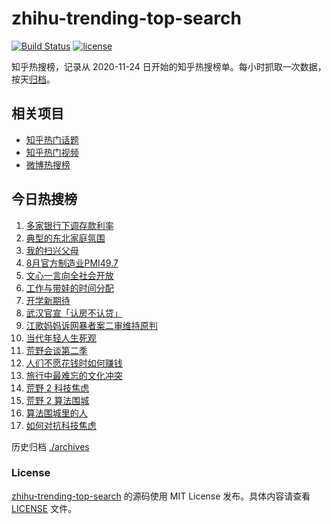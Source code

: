 # zhihu-trending-top-search

[![Build Status](https://github.com/justjavac/zhihu-trending-top-search/workflows/ci/badge.svg?branch=main)](https://github.com/justjavac/zhihu-trending-top-search/actions)
[![license](https://img.shields.io/github/license/justjavac/zhihu-trending-top-search)](https://github.com/justjavac/zhihu-trending-top-search/blob/main/LICENSE)

知乎热搜榜，记录从 2020-11-24 日开始的知乎热搜榜单。每小时抓取一次数据，按天[归档](./archives)。

## 相关项目

- [知乎热门话题](https://github.com/justjavac/zhihu-trending-hot-questions)
- [知乎热门视频](https://github.com/justjavac/zhihu-trending-hot-video)
- [微博热搜榜](https://github.com/justjavac/weibo-trending-hot-search)

## 今日热搜榜

<!-- BEGIN -->
<!-- 最后更新时间 Fri Sep 01 2023 08:35:11 GMT+0800 (China Standard Time) -->

1. [多家银行下调存款利率](https://www.zhihu.com/search?q=%E5%A4%9A%E5%AE%B6%E9%93%B6%E8%A1%8C%E4%B8%8B%E8%B0%83%E5%AD%98%E6%AC%BE%E5%88%A9%E7%8E%87)
1. [典型的东北家庭氛围](https://www.zhihu.com/search?q=%E5%85%B8%E5%9E%8B%E7%9A%84%E4%B8%9C%E5%8C%97%E5%AE%B6%E5%BA%AD%E6%B0%9B%E5%9B%B4)
1. [我的扫兴父母](https://www.zhihu.com/search?q=%E6%88%91%E7%9A%84%E6%89%AB%E5%85%B4%E7%88%B6%E6%AF%8D)
1. [8月官方制造业PMI49.7](https://www.zhihu.com/search?q=8%E6%9C%88%E5%AE%98%E6%96%B9%E5%88%B6%E9%80%A0%E4%B8%9APMI49.7)
1. [文心一言向全社会开放](https://www.zhihu.com/search?q=%E6%96%87%E5%BF%83%E4%B8%80%E8%A8%80%E5%90%91%E5%85%A8%E7%A4%BE%E4%BC%9A%E5%BC%80%E6%94%BE)
1. [工作与带娃的时间分配](https://www.zhihu.com/search?q=%E5%B7%A5%E4%BD%9C%E4%B8%8E%E5%B8%A6%E5%A8%83%E7%9A%84%E6%97%B6%E9%97%B4%E5%88%86%E9%85%8D)
1. [开学新期待](https://www.zhihu.com/search?q=%E5%BC%80%E5%AD%A6%E6%96%B0%E6%9C%9F%E5%BE%85)
1. [武汉官宣「认房不认贷」](https://www.zhihu.com/search?q=%E6%AD%A6%E6%B1%89%E5%AE%98%E5%AE%A3%E3%80%8C%E8%AE%A4%E6%88%BF%E4%B8%8D%E8%AE%A4%E8%B4%B7%E3%80%8D)
1. [江歌妈妈诉网暴者案二审维持原判](https://www.zhihu.com/search?q=%E6%B1%9F%E6%AD%8C%E5%A6%88%E5%A6%88%E8%AF%89%E7%BD%91%E6%9A%B4%E8%80%85%E6%A1%88%E4%BA%8C%E5%AE%A1%E7%BB%B4%E6%8C%81%E5%8E%9F%E5%88%A4)
1. [当代年轻人生死观](https://www.zhihu.com/search?q=%E5%BD%93%E4%BB%A3%E5%B9%B4%E8%BD%BB%E4%BA%BA%E7%94%9F%E6%AD%BB%E8%A7%82)
1. [荒野会谈第二季](https://www.zhihu.com/search?q=%E8%8D%92%E9%87%8E%E4%BC%9A%E8%B0%88%E7%AC%AC%E4%BA%8C%E5%AD%A3)
1. [人们不愿花钱时如何赚钱](https://www.zhihu.com/search?q=%E4%BA%BA%E4%BB%AC%E4%B8%8D%E6%84%BF%E8%8A%B1%E9%92%B1%E6%97%B6%E5%A6%82%E4%BD%95%E8%B5%9A%E9%92%B1)
1. [旅行中最难忘的文化冲突](https://www.zhihu.com/search?q=%E6%97%85%E8%A1%8C%E4%B8%AD%E6%9C%80%E9%9A%BE%E5%BF%98%E7%9A%84%E6%96%87%E5%8C%96%E5%86%B2%E7%AA%81)
1. [荒野 2 科技焦虑](https://www.zhihu.com/search?q=%E8%8D%92%E9%87%8E%202%20%E7%A7%91%E6%8A%80%E7%84%A6%E8%99%91)
1. [荒野 2 算法围城](https://www.zhihu.com/search?q=%E8%8D%92%E9%87%8E%202%20%E7%AE%97%E6%B3%95%E5%9B%B4%E5%9F%8E)
1. [算法围城里的人](https://www.zhihu.com/search?q=%E7%AE%97%E6%B3%95%E5%9B%B4%E5%9F%8E%E9%87%8C%E7%9A%84%E4%BA%BA)
1. [如何对抗科技焦虑](https://www.zhihu.com/search?q=%E5%A6%82%E4%BD%95%E5%AF%B9%E6%8A%97%E7%A7%91%E6%8A%80%E7%84%A6%E8%99%91)

<!-- END -->

历史归档 [./archives](./archives)

### License

[zhihu-trending-top-search](https://github.com/justjavac/zhihu-trending-top-search) 的源码使用 MIT License
发布。具体内容请查看 [LICENSE](./LICENSE) 文件。
